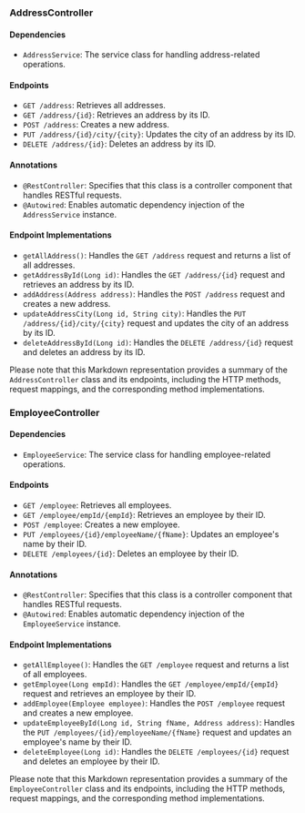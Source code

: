 ### AddressController

#### Dependencies

- `AddressService`: The service class for handling address-related operations.

#### Endpoints

- `GET /address`: Retrieves all addresses.
- `GET /address/{id}`: Retrieves an address by its ID.
- `POST /address`: Creates a new address.
- `PUT /address/{id}/city/{city}`: Updates the city of an address by its ID.
- `DELETE /address/{id}`: Deletes an address by its ID.

#### Annotations

- `@RestController`: Specifies that this class is a controller component that handles RESTful requests.
- `@Autowired`: Enables automatic dependency injection of the `AddressService` instance.

#### Endpoint Implementations

- `getAllAddress()`: Handles the `GET /address` request and returns a list of all addresses.
- `getAddressById(Long id)`: Handles the `GET /address/{id}` request and retrieves an address by its ID.
- `addAddress(Address address)`: Handles the `POST /address` request and creates a new address.
- `updateAddressCity(Long id, String city)`: Handles the `PUT /address/{id}/city/{city}` request and updates the city of an address by its ID.
- `deleteAddressById(Long id)`: Handles the `DELETE /address/{id}` request and deletes an address by its ID.

Please note that this Markdown representation provides a summary of the `AddressController` class and its endpoints, including the HTTP methods, request mappings, and the corresponding method implementations.

### EmployeeController

#### Dependencies

- `EmployeeService`: The service class for handling employee-related operations.

#### Endpoints

- `GET /employee`: Retrieves all employees.
- `GET /employee/empId/{empId}`: Retrieves an employee by their ID.
- `POST /employee`: Creates a new employee.
- `PUT /employees/{id}/employeeName/{fName}`: Updates an employee's name by their ID.
- `DELETE /employees/{id}`: Deletes an employee by their ID.

#### Annotations

- `@RestController`: Specifies that this class is a controller component that handles RESTful requests.
- `@Autowired`: Enables automatic dependency injection of the `EmployeeService` instance.

#### Endpoint Implementations

- `getAllEmployee()`: Handles the `GET /employee` request and returns a list of all employees.
- `getEmployee(Long empId)`: Handles the `GET /employee/empId/{empId}` request and retrieves an employee by their ID.
- `addEmployee(Employee employee)`: Handles the `POST /employee` request and creates a new employee.
- `updateEmployeeById(Long id, String fName, Address address)`: Handles the `PUT /employees/{id}/employeeName/{fName}` request and updates an employee's name by their ID.
- `deleteEmployee(Long id)`: Handles the `DELETE /employees/{id}` request and deletes an employee by their ID.

Please note that this Markdown representation provides a summary of the `EmployeeController` class and its endpoints, including the HTTP methods, request mappings, and the corresponding method implementations.
